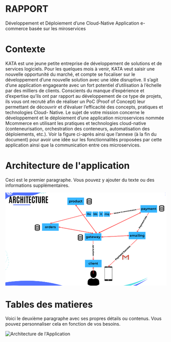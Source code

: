 # RAPPORT
Développement et Déploiement d’une Cloud-Native Application e-commerce basée sur les miroservices


# Contexte

KATA est une jeune petite entreprise de développement de solutions et de services logiciels.
Pour les quelques mois à venir, KATA veut saisir une nouvelle opportunité du marché, et
compte se focaliser sur le développement d’une nouvelle solution avec une idée disruptive. Il
s’agit d’une application engageante avec un fort potentiel d’utilisation à l’échelle par des
milliers de clients.
Conscients du manque d’expérience et d’expertise qu’ils ont par rapport au développement de
ce type de projets, ils vous ont recruté afin de réaliser un PoC (Proof of Concept) leur
permettant de découvrir et d’évaluer l’efficacité des concepts, pratiques et technologies Cloud-
Native.
Le sujet de votre mission concerne le développement et le déploiement d’une application
microservices nommée Mcommerce en utilisant les pratiques et technologies cloud-native
(conteneurisation, orchestration des conteneurs, automatisation des déploiements, etc.).
Voir la figure ci-après ainsi que l’annexe (à la fin du document) pour avoir une idée sur les
fonctionnalités proposées par cette application ainsi que la communication entre ces
microservices.


# Architecture de l'application

Ceci est le premier paragraphe. Vous pouvez y ajouter du texte ou des informations supplémentaires.

![Architecture de l'Application](architecture_de_l_app.png)

# Tables des matieres

Voici le deuxième paragraphe avec ses propres détails ou contenus. Vous pouvez personnaliser cela en fonction de vos besoins.

![Architecture de l'Application](table_des_matieres.png)
